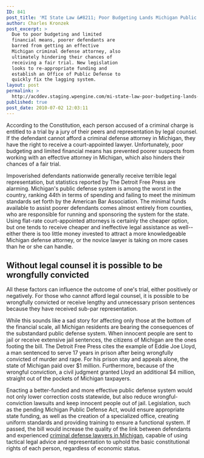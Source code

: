 ```yaml
---
ID: 841
post_title: 'MI State Law &#8211; Poor Budgeting Lands Michigan Public Defense Among the Worst'
author: Charles Kronzek
post_excerpt: >
  Due to poor budgeting and limited
  financial means, poorer defendants are
  barred from getting an effective
  Michigan criminal defense attorney, also
  ultimately hindering their chances of
  receiving a fair trial. New legislation
  looks to re-appropriate funding and
  establish an Office of Public Defense to
  quickly fix the lagging system.
layout: post
permalink: >
  http://acddev.staging.wpengine.com/mi-state-law-poor-budgeting-lands-michigan-public-defense-among-the-worst.html
published: true
post_date: 2010-07-02 12:03:11
---
```

According to the Constitution, each person accused of a criminal charge is entitled to a trial by a jury of their peers and representation by legal counsel. If the defendant cannot afford a criminal defense attorney in Michigan, they have the right to receive a court-appointed lawyer. Unfortunately, poor budgeting and limited financial means has prevented poorer suspects from working with an effective attorney in Michigan, which also hinders their chances of a fair trial.

Impoverished defendants nationwide generally receive terrible legal representation, but statistics reported by The Detroit Free Press are alarming. Michigan's public defense system is among the worst in the country, ranking 44th in terms of spending and failing to meet the minimum standards set forth by the American Bar Association. The minimal funds available to assist poorer defendants comes almost entirely from counties, who are responsible for running and sponsoring the system for the state. Using flat-rate court-appointed attorneys is certainly the cheaper option, but one tends to receive cheaper and ineffective legal assistance as well--either there is too little money invested to attract a more knowledgeable Michigan defense attorney, or the novice lawyer is taking on more cases than he or she can handle.


<h2>Without legal counsel it is possible to be wrongfully convicted</h2>

All these factors can influence the outcome of one's trial, either positively or negatively. For those who cannot afford legal counsel, it is possible to be wrongfully convicted or receive lengthy and unnecessary prison sentences because they have received sub-par representation.

While this sounds like a sad story for affecting only those at the bottom of the financial scale, all Michigan residents are bearing the consequences of the substandard public defense system. When innocent people are sent to jail or receive extensive jail sentences, the citizens of Michigan are the ones footing the bill. The Detroit Free Press cites the example of Eddie Joe Lloyd, a man sentenced to serve 17 years in prison after being wrongfully convicted of murder and rape. For his prison stay and appeals alone, the state of Michigan paid over $1 million. Furthermore, because of the wrongful conviction, a civil judgment granted Lloyd an additional $4 million, straight out of the pockets of Michigan taxpayers.

Enacting a better-funded and more effective public defense system would not only lower correction costs statewide, but also reduce wrongful-conviction lawsuits and keep innocent people out of jail. Legislation, such as the pending Michigan Public Defense Act, would ensure appropriate state funding, as well as the creation of a specialized office, creating uniform standards and providing training to ensure a functional system. If passed, the bill would increase the quality of the link between defendants and experienced <a href="http://acddev.staging.wpengine.com" target="_blank">criminal defense lawyers in Michigan</a>, capable of using tactical legal advice and representation to uphold the basic constitutional rights of each person, regardless of economic status.